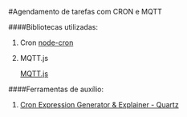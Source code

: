 #Agendamento de tarefas com CRON e MQTT

####Bibliotecas utilizadas:

1. Cron
   [node-cron](https://github.com/kelektiv/node-cron)

2. MQTT.js

   [MQTT.js](https://github.com/mqttjs/MQTT.js)

####Ferramentas de auxílio:

1. [Cron Expression Generator & Explainer - Quartz](https://www.freeformatter.com/cron-expression-generator-quartz.html)

